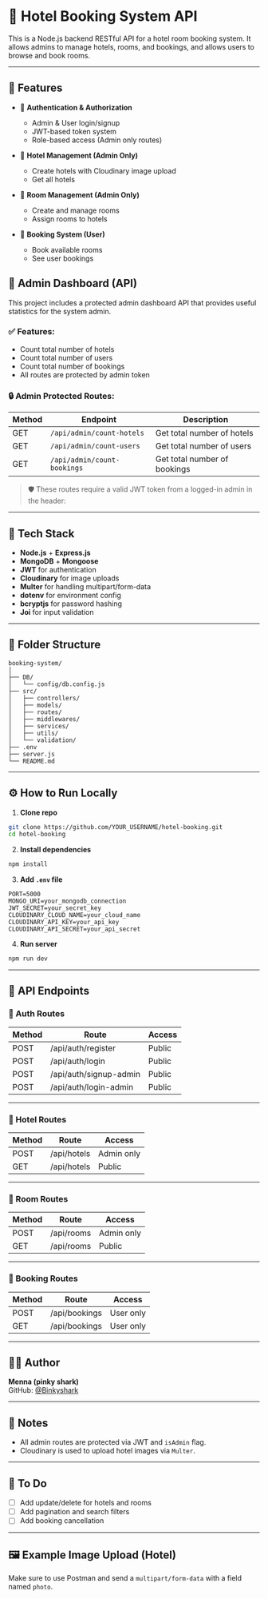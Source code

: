 # 🏨 Hotel Booking System API

This is a Node.js backend RESTful API for a hotel room booking system. It allows admins to manage hotels, rooms, and bookings, and allows users to browse and book rooms.

---

## 🚀 Features

- 🔐 **Authentication & Authorization**
  - Admin & User login/signup
  - JWT-based token system
  - Role-based access (Admin only routes)

- 🏨 **Hotel Management (Admin Only)**
  - Create hotels with Cloudinary image upload
  - Get all hotels

- 🚪 **Room Management (Admin Only)**
  - Create and manage rooms
  - Assign rooms to hotels

- 📅 **Booking System (User)**
  - Book available rooms
  - See user bookings

## 🔐 Admin Dashboard (API)

This project includes a protected admin dashboard API that provides useful statistics for the system admin.

### ✅ Features:
- Count total number of hotels
- Count total number of users
- Count total number of bookings
- All routes are protected by admin token

### 🔒 Admin Protected Routes:

| Method | Endpoint                      | Description             |
|--------|-------------------------------|-------------------------|
| GET    | `/api/admin/count-hotels`     | Get total number of hotels     |
| GET    | `/api/admin/count-users`      | Get total number of users      |
| GET    | `/api/admin/count-bookings`   | Get total number of bookings   |

> 🛡️ These routes require a valid JWT token from a logged-in admin in the header:

---

## 🧠 Tech Stack

- **Node.js** + **Express.js**
- **MongoDB** + **Mongoose**
- **JWT** for authentication
- **Cloudinary** for image uploads
- **Multer** for handling multipart/form-data
- **dotenv** for environment config
- **bcryptjs** for password hashing
- **Joi** for input validation

---

## 📁 Folder Structure

```
booking-system/
│
├── DB/
│   └── config/db.config.js
├── src/
│   ├── controllers/
│   ├── models/
│   ├── routes/
│   ├── middlewares/
│   ├── services/
│   ├── utils/
│   └── validation/
├── .env
├── server.js
└── README.md
```

---

## ⚙️ How to Run Locally

1. **Clone repo**  
```bash
git clone https://github.com/YOUR_USERNAME/hotel-booking.git
cd hotel-booking
```

2. **Install dependencies**  
```bash
npm install
```

3. **Add `.env` file**  
```env
PORT=5000
MONGO_URI=your_mongodb_connection
JWT_SECRET=your_secret_key
CLOUDINARY_CLOUD_NAME=your_cloud_name
CLOUDINARY_API_KEY=your_api_key
CLOUDINARY_API_SECRET=your_api_secret
```

4. **Run server**  
```bash
npm run dev
```

---

## 📮 API Endpoints

### 🔐 Auth Routes

| Method | Route                     | Access |
|--------|---------------------------|--------|
| POST   | /api/auth/register        | Public |
| POST   | /api/auth/login           | Public |
| POST   | /api/auth/signup-admin    | Public |
| POST   | /api/auth/login-admin     | Public |

---

### 🏨 Hotel Routes

| Method | Route         | Access      |
|--------|---------------|-------------|
| POST   | /api/hotels   | Admin only  |
| GET    | /api/hotels   | Public      |

---

### 🚪 Room Routes

| Method | Route         | Access      |
|--------|---------------|-------------|
| POST   | /api/rooms    | Admin only  |
| GET    | /api/rooms    | Public      |

---

### 📅 Booking Routes

| Method | Route           | Access      |
|--------|-----------------|-------------|
| POST   | /api/bookings   | User only   |
| GET    | /api/bookings   | User only   |

---

## 🙋‍♀️ Author

**Menna (pinky shark)**  
GitHub: [@Binkyshark](https://github.com/Binkyshark)

---

## 📌 Notes

- All admin routes are protected via JWT and `isAdmin` flag.
- Cloudinary is used to upload hotel images via `Multer`.

---

## 🏁 To Do

- [ ] Add update/delete for hotels and rooms
- [ ] Add pagination and search filters
- [ ] Add booking cancellation

---

## 🖼️ Example Image Upload (Hotel)
Make sure to use Postman and send a `multipart/form-data` with a field named `photo`.
